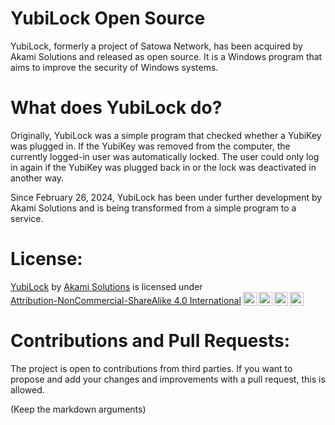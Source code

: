 # YubiLock Open Source

YubiLock, formerly a project of Satowa Network, has been acquired by Akami Solutions and released as open source. It is a Windows program that aims to improve the security of Windows systems.

# What does YubiLock do?

Originally, YubiLock was a simple program that checked whether a YubiKey was plugged in. If the YubiKey was removed from the computer, the currently logged-in user was automatically locked. The user could only log in again if the YubiKey was plugged back in or the lock was deactivated in another way.

Since February 26, 2024, YubiLock has been under further development by Akami Solutions and is being transformed from a simple program to a service.

# License:

 <p xmlns:cc="http://creativecommons.org/ns#" xmlns:dct="http://purl.org/dc/terms/"><a property="dct:title" rel="cc:attributionURL" href="https://github.com/akami-soutions/YubiLock/">YubiLock</a> by <a rel="cc:attributionURL dct:creator" property="cc:attributionName" href="https://github.com/akami-soutions">Akami Solutions</a> is licensed under <a href="http://creativecommons.org/licenses/by-nc-sa/4.0/?ref=chooser-v1" target="_blank" rel="license noopener noreferrer" style="display:inline-block;">Attribution-NonCommercial-ShareAlike 4.0 International<img style="height:22px!important;margin-left:3px;vertical-align:text-bottom;" src="https://mirrors.creativecommons.org/presskit/icons/cc.svg?ref=chooser-v1"><img style="height:22px!important;margin-left:3px;vertical-align:text-bottom;" src="https://mirrors.creativecommons.org/presskit/icons/by.svg?ref=chooser-v1"><img style="height:22px!important;margin-left:3px;vertical-align:text-bottom;" src="https://mirrors.creativecommons.org/presskit/icons/nc.svg?ref=chooser-v1"><img style="height:22px!important;margin-left:3px;vertical-align:text-bottom;" src="https://mirrors.creativecommons.org/presskit/icons/sa.svg?ref=chooser-v1"></a></p> 

# Contributions and Pull Requests:

The project is open to contributions from third parties. If you want to propose and add your changes and improvements with a pull request, this is allowed.

(Keep the markdown arguments)

